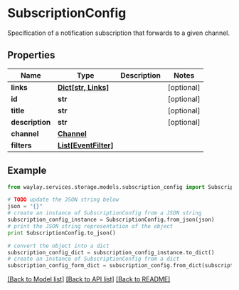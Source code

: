 # SubscriptionConfig

Specification of a notification subscription that forwards to a given channel.

## Properties

Name | Type | Description | Notes
------------ | ------------- | ------------- | -------------
**links** | [**Dict[str, Links]**](Links.md) |  | [optional] 
**id** | **str** |  | [optional] 
**title** | **str** |  | [optional] 
**description** | **str** |  | [optional] 
**channel** | [**Channel**](Channel.md) |  | 
**filters** | [**List[EventFilter]**](EventFilter.md) |  | 

## Example

```python
from waylay.services.storage.models.subscription_config import SubscriptionConfig

# TODO update the JSON string below
json = "{}"
# create an instance of SubscriptionConfig from a JSON string
subscription_config_instance = SubscriptionConfig.from_json(json)
# print the JSON string representation of the object
print SubscriptionConfig.to_json()

# convert the object into a dict
subscription_config_dict = subscription_config_instance.to_dict()
# create an instance of SubscriptionConfig from a dict
subscription_config_form_dict = subscription_config.from_dict(subscription_config_dict)
```
[[Back to Model list]](../README.md#documentation-for-models) [[Back to API list]](../README.md#documentation-for-api-endpoints) [[Back to README]](../README.md)



